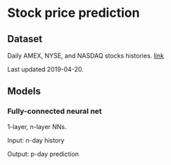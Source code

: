 # Stock price prediction

## Dataset
Daily AMEX, NYSE, and NASDAQ stocks histories. [link](https://www.kaggle.com/qks1lver/amex-nyse-nasdaq-stock-histories)

Last updated 2019-04-20. 

## Models
### Fully-connected neural net
1-layer, n-layer NNs. 

Input: n-day history

Output: p-day prediction
